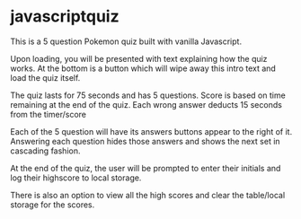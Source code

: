# javascriptquiz
This is a 5 question Pokemon quiz built with vanilla Javascript.

Upon loading, you will be presented with text explaining how the quiz works. At the bottom is a button which will wipe away this intro text and load the quiz itself.

The quiz lasts for 75 seconds and has 5 questions. Score is based on time remaining at the end of the quiz. Each wrong answer deducts 15 seconds from the timer/score

Each of the 5 question will have its answers buttons appear to the right of it. Answering each question hides those answers and shows the next set in cascading fashion. 

At the end of the quiz, the user will be prompted to enter their initials and log their highscore to local storage.

There is also an option to view all the  high scores and clear the table/local storage for the scores.